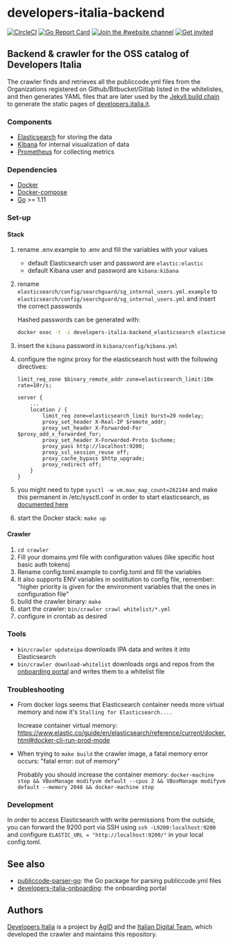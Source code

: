 # developers-italia-backend

[![CircleCI](https://circleci.com/gh/italia/developers-italia-backend/tree/master.svg?style=shield)](https://circleci.com/gh/italia/developers-italia-backend/tree/master)
[![Go Report Card](https://goreportcard.com/badge/github.com/italia/developers-italia-backend)](https://goreportcard.com/report/github.com/italia/developers-italia-backend) [![Join the #website channel](https://img.shields.io/badge/Slack%20channel-%23website-blue.svg?logo=slack)](https://developersitalia.slack.com/messages/C9R26QMT6)
[![Get invited](https://slack.developers.italia.it/badge.svg)](https://slack.developers.italia.it/)

## Backend & crawler for the OSS catalog of Developers Italia

The crawler finds and retrieves all the publiccode.yml files from the Organizations registered on Github/Bitbucket/Gitlab listed in the whitelistes, and then generates YAML files that are later used by the [Jekyll build chain](https://github.com/italia/developers.italia.it) to generate the static pages of [developers.italia.it](https://developers.italia.it/).

### Components

- [Elasticsearch](https://www.elastic.co/products/elasticsearch) for storing the data
- [Kibana](https://www.elastic.co/products/kibana) for internal visualization of data
- [Prometheus](https://prometheus.io) for collecting metrics

### Dependencies

- [Docker](https://www.docker.com/)
- [Docker-compose](https://docs.docker.com/compose/)
- [Go](https://golang.org/) >= 1.11

### Set-up

#### Stack

1. rename .env.example to .env and fill the variables with your values

    - default Elasticsearch user and password are `elastic:elastic`
    - default Kibana user and password are `kibana:kibana`

2. rename `elasticsearch/config/searchguard/sg_internal_users.yml.example` to `elasticsearch/config/searchguard/sg_internal_users.yml` and insert the correct passwords

    Hashed passwords can be generated with:

    ```bash
    docker exec -t -i developers-italia-backend_elasticsearch elasticsearch/plugins/search-guard-6/tools/hash.sh -p <password>
    ```

3. insert the `kibana` password in `kibana/config/kibana.yml`

4. configure the nginx proxy for the elasticsearch host with the following directives:

    ```
    limit_req_zone $binary_remote_addr zone=elasticsearch_limit:10m rate=10r/s;

    server {
        ...
        location / {
            limit_req zone=elasticsearch_limit burst=20 nodelay;
            proxy_set_header X-Real-IP $remote_addr;
            proxy_set_header X-Forwarded-For $proxy_add_x_forwarded_for;
            proxy_set_header X-Forwarded-Proto $scheme;
            proxy_pass http://localhost:9200;
            proxy_ssl_session_reuse off;
            proxy_cache_bypass $http_upgrade;
            proxy_redirect off;
        }
    }
    ```

5. you might need to type `sysctl -w vm.max_map_count=262144` and make this permanent in /etc/sysctl.conf in order to start elasticsearch, as [documented here](https://hub.docker.com/r/khezen/elasticsearch/)

6. start the Docker stack: `make up`

#### Crawler

1. `cd crawler`
2. Fill your domains.yml file with configuration values (like specific host basic auth tokens)
3. Rename config.toml.example to config.toml and fill the variables
4. It also supports ENV variables in sostitution to config file, remember: "higher priority is given for the environment variables that the ones in configuration file"
5. build the crawler binary: `make`
6. start the crawler: `bin/crawler crawl whitelist/*.yml`
7. configure in crontab as desired

### Tools

* `bin/crawler updateipa` downloads IPA data and writes it into Elasticsearch
* `bin/crawler download-whitelist` downloads orgs and repos from the [onboarding portal](https://github.com/italia/developers-italia-onboarding) and writes them to a whitelist file

### Troubleshooting

- From docker logs seems that Elasticsearch container needs more virtual memory and now it's `Stalling for Elasticsearch....`

  Increase container virtual memory: https://www.elastic.co/guide/en/elasticsearch/reference/current/docker.html#docker-cli-run-prod-mode

- When trying to `make build` the crawler image, a fatal memory error occurs: "fatal error: out of memory"

  Probably you should increase the container memory:
  `docker-machine stop && VBoxManage modifyvm default --cpus 2 && VBoxManage modifyvm default --memory 2048 && docker-machine stop`

### Development

In order to access Elasticsearch with write permissions from the outside, you can forward the 9200 port via SSH using `ssh -L9200:localhost:9200` and configure `ELASTIC_URL = "http://localhost:9200/"` in your local config.toml.

## See also

* [publiccode-parser-go](https://github.com/italia/publiccode-parser-go): the Go package for parsing publiccode.yml files
* [developers-italia-onboarding](https://github.com/italia/developers-italia-onboarding): the onboarding portal

## Authors

[Developers Italia](https://developers.italia.it) is a project by [AgID](https://www.agid.gov.it/) and the [Italian Digital Team](https://teamdigitale.governo.it/), which developed the crawler and maintains this repository.
